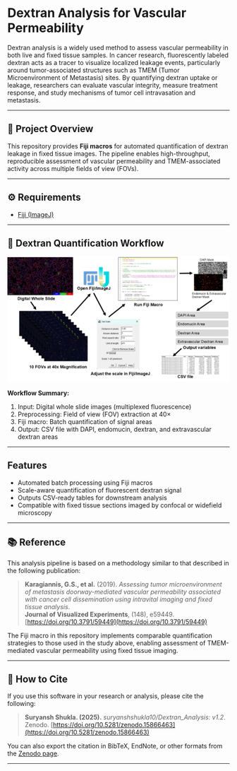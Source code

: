 # Dextran Analysis for Vascular Permeability

Dextran analysis is a widely used method to assess vascular permeability in both live and fixed tissue samples. In cancer research, fluorescently labeled dextran acts as a tracer to visualize localized leakage events, particularly around tumor-associated structures such as TMEM (Tumor Microenvironment of Metastasis) sites. By quantifying dextran uptake or leakage, researchers can evaluate vascular integrity, measure treatment response, and study mechanisms of tumor cell intravasation and metastasis.

---

## 📂 Project Overview

This repository provides **Fiji macros** for automated quantification of dextran leakage in fixed tissue images. The pipeline enables high-throughput, reproducible assessment of vascular permeability and TMEM-associated activity across multiple fields of view (FOVs).

---

## ⚙️ Requirements

- [Fiji (ImageJ)](https://imagej.net/software/fiji/)

---

## 🔬 Dextran Quantification Workflow

![Dextran Workflow](images/picture1_workflow.PNG.jpg)

**Workflow Summary:**
1. Input: Digital whole slide images (multiplexed fluorescence)
2. Preprocessing: Field of view (FOV) extraction at 40×
3. Fiji macro: Batch quantification of signal areas
4. Output: CSV file with DAPI, endomucin, dextran, and extravascular dextran areas

---

## Features

- Automated batch processing using Fiji macros  
- Scale-aware quantification of fluorescent dextran signal  
- Outputs CSV-ready tables for downstream analysis  
- Compatible with fixed tissue sections imaged by confocal or widefield microscopy  

---

## 📚 Reference

This analysis pipeline is based on a methodology similar to that described in the following publication:

> **Karagiannis, G.S., et al.** (2019). *Assessing tumor microenvironment of metastasis doorway-mediated vascular permeability associated with cancer cell dissemination using intravital imaging and fixed tissue analysis*.  
> **Journal of Visualized Experiments**, (148), e59449.  
> [https://doi.org/10.3791/59449](https://doi.org/10.3791/59449)

The Fiji macro in this repository implements comparable quantification strategies to those used in the study above, enabling assessment of TMEM-mediated vascular permeability using fixed tissue imaging.

---

## 📖 How to Cite

If you use this software in your research or analysis, please cite the following:

> **Suryansh Shukla. (2025).** *suryanshshukla10/Dextran_Analysis: v1.2*. Zenodo. [https://doi.org/10.5281/zenodo.15866463](https://doi.org/10.5281/zenodo.15866463)

You can also export the citation in BibTeX, EndNote, or other formats from the [Zenodo page](https://doi.org/10.5281/zenodo.15866463).

---
